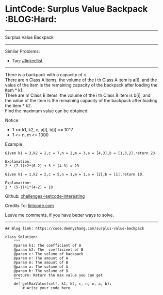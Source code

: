 # LintCode: Surplus Value Backpack     :BLOG:Hard:


---

Surplus Value Backpack  

---

Similar Problems:  
-   Tag: [#linkedlist](https://code.dennyzhang.com/tag/linkedlist)

---

There is a backpack with a capacity of c.  
There are n Class A items, the volume of the i th Class A item is a[i], and the value of the item is the remaining capacity of the backpack after loading the item \* k1.  
There are m Class B items, the volume of the i th Class B item is b[i], and the value of the item is the remaining capacity of the backpack after loading the item \* k2.  
Find the maximum value can be obtained.  

Notice  
-   1 <= k1, k2, c, a[i], b[i] <= 10^7
-   1 <= n, m <= 1000

Example  

    Given k1 = 3,k2 = 2,c = 7,n = 2,m = 3,a = [4,3],b = [1,3,2],return 23.
    
    Explanation:
    2 * (7-1)+2*(6-2) + 3 * (4-3) = 23

    Given k1 = 1,k2 = 2,c = 5,n = 1,m = 1,a = [2],b = [1],return 10.
    
    Explanation:
    2 * (5-1)+1*(4-2) = 10

Github: [challenges-leetcode-interesting](https://github.com/DennyZhang/challenges-leetcode-interesting/tree/master/surplus-value-backpack)  

Credits To: [lintcode.com](http://www.lintcode.com/en/problem/surplus-value-backpack/)  

Leave me comments, if you have better ways to solve.  

---

    ## Blog link: https://code.dennyzhang.com/surplus-value-backpack
    
    class Solution:
        """
        @param k1: The coefficient of A
        @param k2: The  coefficient of B
        @param c: The volume of backpack
        @param n: The amount of A
        @param m: The amount of B
        @param a: The volume of A
        @param b: The volume of B
        @return: Return the max value you can get
        """
        def getMaxValue(self, k1, k2, c, n, m, a, b):
            # Write your code here